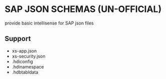 # SAP JSON SCHEMAS (UN-OFFICIAL)

provide basic intellisense for SAP json files

## Support

* xs-app.json
* xs-security.json
* .hdiconfig
* .hdinamespace
* .hdbtabldata